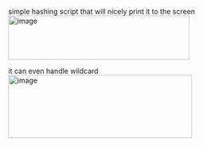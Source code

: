 simple hashing script that will nicely print it to the screen
<img width="364" height="89" alt="image" src="https://github.com/user-attachments/assets/b8804f18-dc06-4a08-9bc5-932daeb35589" />

it can even handle wildcard
<img width="369" height="127" alt="image" src="https://github.com/user-attachments/assets/64873653-4192-4039-a8ee-c3221eb45e91" />


